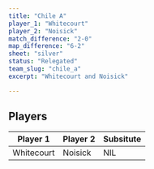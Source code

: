 ```yaml
---
title: "Chile A"
player_1: "Whitecourt"
player_2: "Noisick"
match_difference: "2-0"
map_difference: "6-2"
sheet: "silver"
status: "Relegated"
team_slug: "chile_a"
excerpt: "Whitecourt and Noisick"

---
```

## Players

| Player 1 | Player 2 | Subsitute |
| -- | -- | -- |
| Whitecourt | Noisick | NIL |
